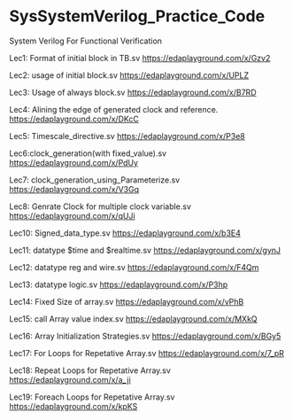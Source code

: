 # SysSystemVerilog_Practice_Code
System Verilog For Functional Verification

Lec1: Format of initial block in TB.sv
https://edaplayground.com/x/Gzv2

Lec2: usage of initial block.sv
https://edaplayground.com/x/UPLZ   

Lec3: Usage of always block.sv
https://edaplayground.com/x/B7RD

Lec4: Alining the edge of generated clock and reference.
https://edaplayground.com/x/DKcC

Lec5: Timescale_directive.sv
https://edaplayground.com/x/P3e8

Lec6:clock_generation(with fixed_value).sv
https://edaplayground.com/x/PdUy

Lec7: clock_generation_using_Parameterize.sv
https://edaplayground.com/x/V3Gq

Lec8: Genrate Clock for multiple clock variable.sv
https://edaplayground.com/x/qUJi

Lec10: Signed_data_type.sv
https://edaplayground.com/x/b3E4

Lec11: datatype $time and $realtime.sv
https://edaplayground.com/x/gynJ

Lec12: datatype reg and wire.sv
https://edaplayground.com/x/F4Qm

Lec13: datatype logic.sv
https://edaplayground.com/x/P3hp

Lec14: Fixed Size of array.sv
https://edaplayground.com/x/vPhB

Lec15: call Array value index.sv
https://edaplayground.com/x/MXkQ

Lec16: Array Initialization Strategies.sv
https://edaplayground.com/x/BGy5

Lec17: For Loops for Repetative Array.sv
https://edaplayground.com/x/7_pR

Lec18: Repeat Loops for Repetative Array.sv
https://edaplayground.com/x/a_ji

Lec19: Foreach Loops for Repetative Array.sv
https://edaplayground.com/x/kpKS
